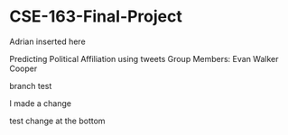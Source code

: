 # CSE-163-Final-Project
Adrian inserted here

Predicting Political Affiliation using tweets
Group Members:
Evan
Walker
Cooper

branch test

I made a change

test
change at the bottom
